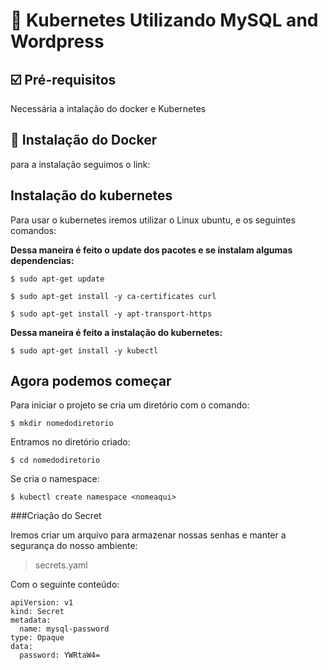 # :whale2: Kubernetes Utilizando MySQL and Wordpress

## :ballot_box_with_check: Pré-requisitos

Necessária a intalação do docker e Kubernetes

## :whale: Instalação do Docker

para a instalação seguimos o link: 

## Instalação do kubernetes

Para usar o kubernetes iremos utilizar o Linux ubuntu, e os seguintes comandos:

**Dessa maneira é feito o update dos pacotes e se instalam algumas dependencias:**

`$ sudo apt-get update`

`$ sudo apt-get install -y ca-certificates curl`

`$ sudo apt-get install -y apt-transport-https`

**Dessa maneira é feito a instalação do kubernetes:**

`$ sudo apt-get install -y kubectl`

## Agora podemos começar
Para iniciar o projeto se cria um diretório com o comando:

`$ mkdir nomedodiretorio`

Entramos no diretório criado:

`$ cd nomedodiretorio`

Se cria o namespace:

`$ kubectl create namespace <nomeaqui>`

###Criação do Secret

Iremos criar um arquivo para armazenar nossas senhas e manter a segurança do nosso ambiente:

>secrets.yaml

Com o seguinte conteúdo:
```
apiVersion: v1
kind: Secret
metadata:
  name: mysql-password
type: Opaque
data:
  password: YWRtaW4=
```
